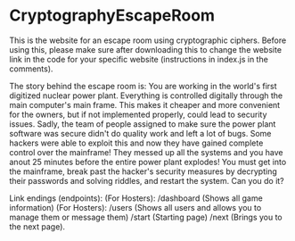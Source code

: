 # CryptographyEscapeRoom
This is the website for an escape room using cryptographic ciphers.
Before using this, please make sure after downloading this to change the website link in the code for your specific website (instructions in index.js in the comments).

The story behind the escape room is:
You are working in the world's first digitized nuclear power plant. Everything is controlled digitally through the main computer's main frame. This makes it cheaper and more convenient for the owners, 
but if not implemented properly, could lead to security issues. Sadly, the team of people assigned to make sure the power plant software was secure didn't do quality work and left a lot of bugs.
Some hackers were able to exploit this and now they have gained complete control over the mainframe! They messed up all the systems and you have anout 25 minutes before the entire power plant explodes! You must get into the mainframe, break past the hacker's security measures by decrypting their passwords and solving riddles,
and restart the system. Can you do it?

Link endings (endpoints):
(For Hosters): /dashboard (Shows all game information)
(For Hosters): /users (Shows all users and allows you to manage them or message them)
/start (Starting page)
/next (Brings you to the next page).
